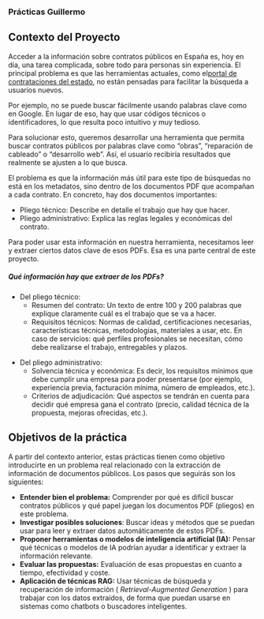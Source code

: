 ### Prácticas Guillermo

## **Contexto del Proyecto**

Acceder a la información sobre contratos públicos en España es, hoy en día, una tarea complicada, sobre todo para personas sin experiencia. El principal problema es que las herramientas actuales, como el[portal de contrataciones del estado](https://contrataciondelestado.es/wps/portal/!ut/p/b1/04_SjzSyMDAzsDAwt9CP0I_KSyzLTE8syczPS8wB8aPM4k1c_Z2d3TyMDCyCjV0MjHxcQkPNPIBcd1OggkigAlNjZ5Mwr7AAs2BPdwMDTw83F59QQ1MDdyMz4vQb4ACOBoT0h-tH4VdiBFWAz4lgBXjc4OeRn5uqnxuV42bpmWUCAKOwtvs!/dl4/d5/L2dBISEvZ0FBIS9nQSEh/pw/Z7_AVEQAI930OBRD02JPMTPG21004/act/id=0/p=javax.servlet.include.path_info=QCPjspQCPbusquedaQCPMainBusqueda.jsp/607687264348/-/), no están pensadas para facilitar la búsqueda a usuarios nuevos.

Por ejemplo, no se puede buscar fácilmente usando palabras clave como en Google. En lugar de eso, hay que usar códigos técnicos o identificadores, lo que resulta poco intuitivo y muy tedioso.

Para solucionar esto, queremos desarrollar una herramienta que permita buscar contratos públicos por palabras clave como “obras”, “reparación de cableado” o “desarrollo web”. Así, el usuario recibiría resultados que realmente se ajusten a lo que busca.

El problema es que la información más útil para este tipo de búsquedas no está en los metadatos, sino dentro de los documentos PDF que acompañan a cada contrato. En concreto, hay dos documentos importantes:

- Pliego técnico: Describe en detalle el trabajo que hay que hacer.
- Pliego administrativo: Explica las reglas legales y económicas del contrato.

Para poder usar esta información en nuestra herramienta, necesitamos leer y extraer ciertos datos clave de esos PDFs. Esa es una parte central de este proyecto.

##### Qué información hay que extraer de los PDFs?

* Del pliego técnico:
  * Resumen del contrato: Un texto de entre 100 y 200 palabras que explique claramente cuál es el trabajo que se va a hacer.
  * Requisitos técnicos: Normas de calidad, certificaciones necesarias, características técnicas, metodologías, materiales a usar, etc. En caso de servicios: qué perfiles profesionales se necesitan, cómo debe realizarse el trabajo, entregables y plazos.

- Del pliego administrativo:
  - Solvencia técnica y económica: Es decir, los requisitos mínimos que debe cumplir una empresa para poder presentarse (por ejemplo, experiencia previa, facturación mínima, número de empleados, etc.).
  - Criterios de adjudicación: Qué aspectos se tendrán en cuenta para decidir qué empresa gana el contrato (precio, calidad técnica de la propuesta, mejoras ofrecidas, etc.).

## Objetivos de la práctica

A partir del contexto anterior, estas prácticas tienen como objetivo introducirte en un problema real relacionado con la extracción de información de documentos públicos. Los pasos que seguirás son los siguientes:

* **Entender bien el problema:** Comprender por qué es difícil buscar contratos públicos y qué papel juegan los documentos PDF (pliegos) en este problema.
* **Investigar posibles soluciones**: Buscar ideas y métodos que se puedan usar para leer y extraer datos automáticamente de estos PDFs.
* **Proponer herramientas o modelos de inteligencia artificial (IA):** Pensar qué técnicas o modelos de IA podrían ayudar a identificar y extraer la información relevante.
* **Evaluar las propuestas:** Evaluación de esas propuestas en cuanto a tiempo, efectividad y coste.
* **Aplicación de técnicas RAG:** Usar técnicas de búsqueda y recuperación de información ( *Retrieval-Augmented Generation* ) para trabajar con los datos extraídos, de forma que puedan usarse en sistemas como chatbots o buscadores inteligentes.
